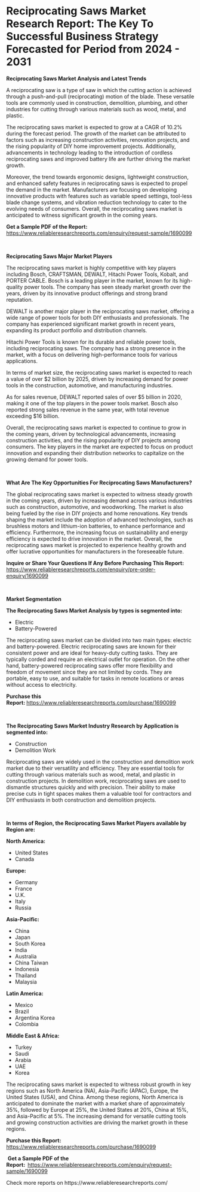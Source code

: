 <p><h1>Reciprocating Saws Market Research Report: The Key To Successful Business Strategy Forecasted for Period from 2024 - 2031</h1></p><p><strong>Reciprocating Saws Market Analysis and Latest Trends</strong></p>
<p><p>A reciprocating saw is a type of saw in which the cutting action is achieved through a push-and-pull (reciprocating) motion of the blade. These versatile tools are commonly used in construction, demolition, plumbing, and other industries for cutting through various materials such as wood, metal, and plastic.</p><p>The reciprocating saws market is expected to grow at a CAGR of 10.2% during the forecast period. The growth of the market can be attributed to factors such as increasing construction activities, renovation projects, and the rising popularity of DIY home improvement projects. Additionally, advancements in technology leading to the introduction of cordless reciprocating saws and improved battery life are further driving the market growth.</p><p>Moreover, the trend towards ergonomic designs, lightweight construction, and enhanced safety features in reciprocating saws is expected to propel the demand in the market. Manufacturers are focusing on developing innovative products with features such as variable speed settings, tool-less blade change systems, and vibration reduction technology to cater to the evolving needs of consumers. Overall, the reciprocating saws market is anticipated to witness significant growth in the coming years.</p></p>
<p><strong>Get a Sample PDF of the Report:&nbsp;</strong> <a href="https://www.reliableresearchreports.com/enquiry/request-sample/1690099">https://www.reliableresearchreports.com/enquiry/request-sample/1690099</a></p>
<p>&nbsp;</p>
<p><strong>Reciprocating Saws Major Market Players</strong></p>
<p><p>The reciprocating saws market is highly competitive with key players including Bosch, CRAFTSMAN, DEWALT, Hitachi Power Tools, Kobalt, and PORTER CABLE. Bosch is a leading player in the market, known for its high-quality power tools. The company has seen steady market growth over the years, driven by its innovative product offerings and strong brand reputation.</p><p>DEWALT is another major player in the reciprocating saws market, offering a wide range of power tools for both DIY enthusiasts and professionals. The company has experienced significant market growth in recent years, expanding its product portfolio and distribution channels.</p><p>Hitachi Power Tools is known for its durable and reliable power tools, including reciprocating saws. The company has a strong presence in the market, with a focus on delivering high-performance tools for various applications.</p><p>In terms of market size, the reciprocating saws market is expected to reach a value of over $2 billion by 2025, driven by increasing demand for power tools in the construction, automotive, and manufacturing industries.</p><p>As for sales revenue, DEWALT reported sales of over $5 billion in 2020, making it one of the top players in the power tools market. Bosch also reported strong sales revenue in the same year, with total revenue exceeding $16 billion.</p><p>Overall, the reciprocating saws market is expected to continue to grow in the coming years, driven by technological advancements, increasing construction activities, and the rising popularity of DIY projects among consumers. The key players in the market are expected to focus on product innovation and expanding their distribution networks to capitalize on the growing demand for power tools.</p></p>
<p>&nbsp;</p>
<p><strong>What Are The Key Opportunities For Reciprocating Saws Manufacturers?</strong></p>
<p><p>The global reciprocating saws market is expected to witness steady growth in the coming years, driven by increasing demand across various industries such as construction, automotive, and woodworking. The market is also being fueled by the rise in DIY projects and home renovations. Key trends shaping the market include the adoption of advanced technologies, such as brushless motors and lithium-ion batteries, to enhance performance and efficiency. Furthermore, the increasing focus on sustainability and energy efficiency is expected to drive innovation in the market. Overall, the reciprocating saws market is projected to experience healthy growth and offer lucrative opportunities for manufacturers in the foreseeable future.</p></p>
<p><strong>Inquire or Share Your Questions If Any Before Purchasing This Report:</strong> <a href="https://www.reliableresearchreports.com/enquiry/pre-order-enquiry/1690099">https://www.reliableresearchreports.com/enquiry/pre-order-enquiry/1690099</a></p>
<p>&nbsp;</p>
<p><strong>Market Segmentation</strong></p>
<p><strong>The Reciprocating Saws Market Analysis by types is segmented into:</strong></p>
<p><ul><li>Electric</li><li>Battery-Powered</li></ul></p>
<p><p>The reciprocating saws market can be divided into two main types: electric and battery-powered. Electric reciprocating saws are known for their consistent power and are ideal for heavy-duty cutting tasks. They are typically corded and require an electrical outlet for operation. On the other hand, battery-powered reciprocating saws offer more flexibility and freedom of movement since they are not limited by cords. They are portable, easy to use, and suitable for tasks in remote locations or areas without access to electricity.</p></p>
<p><strong>Purchase this Report:&nbsp;</strong><a href="https://www.reliableresearchreports.com/purchase/1690099">https://www.reliableresearchreports.com/purchase/1690099</a></p>
<p>&nbsp;</p>
<p><strong>The Reciprocating Saws Market Industry Research by Application is segmented into:</strong></p>
<p><ul><li>Construction</li><li>Demolition Work</li></ul></p>
<p><p>Reciprocating saws are widely used in the construction and demolition work market due to their versatility and efficiency. They are essential tools for cutting through various materials such as wood, metal, and plastic in construction projects. In demolition work, reciprocating saws are used to dismantle structures quickly and with precision. Their ability to make precise cuts in tight spaces makes them a valuable tool for contractors and DIY enthusiasts in both construction and demolition projects.</p></p>
<p>&nbsp;</p>
<p><strong>In terms of Region, the Reciprocating Saws Market Players available by Region are:</strong></p>
<p>
    <p> <strong> North America: </strong>
        <ul>
            <li>United States</li>
            <li>Canada</li>
        </ul>
        </p> 
    <p> <strong> Europe: </strong>
        <ul>
            <li>Germany</li>
            <li>France</li>
            <li>U.K.</li>
            <li>Italy</li>
            <li>Russia</li>
        </ul>
        </p> 
    <p> <strong> Asia-Pacific: </strong>
        <ul>
            <li>China</li>
            <li>Japan</li>
            <li>South Korea</li>
            <li>India</li>
            <li>Australia</li>
            <li>China Taiwan</li>
            <li>Indonesia</li>
            <li>Thailand</li>
            <li>Malaysia</li>
        </ul>
        </p> 
    <p> <strong> Latin America: </strong>
        <ul>
            <li>Mexico</li>
            <li>Brazil</li>
            <li>Argentina Korea</li>
            <li>Colombia</li>
        </ul>
        </p> 
    <p> <strong> Middle East & Africa: </strong>
        <ul>
            <li>Turkey</li>
            <li>Saudi</li>
            <li>Arabia</li>
            <li>UAE</li>
            <li>Korea</li>
        </ul>
    </p>
    </p>
<p><p>The reciprocating saws market is expected to witness robust growth in key regions such as North America (NA), Asia-Pacific (APAC), Europe, the United States (USA), and China. Among these regions, North America is anticipated to dominate the market with a market share of approximately 35%, followed by Europe at 25%, the United States at 20%, China at 15%, and Asia-Pacific at 5%. The increasing demand for versatile cutting tools and growing construction activities are driving the market growth in these regions.</p></p>
<p><strong>Purchase this Report: </strong><a href="https://www.reliableresearchreports.com/purchase/1690099">https://www.reliableresearchreports.com/purchase/1690099</a></p>
<p>&nbsp;<strong>Get a Sample PDF of the Report:&nbsp;&nbsp;</strong><a href="https://www.reliableresearchreports.com/enquiry/request-sample/1690099">https://www.reliableresearchreports.com/enquiry/request-sample/1690099</a></p>
<p><strong></strong></p>
<p>Check more reports on https://www.reliableresearchreports.com/</p>